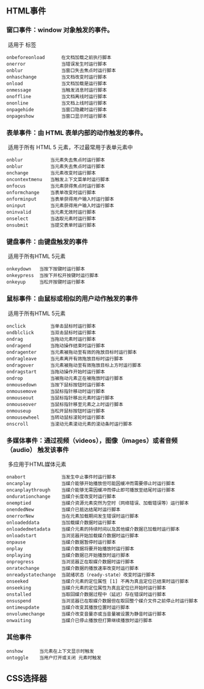 ## HTML事件

### 窗口事件：window 对象触发的事件。

​	适用于 <body> 标签

```
onbeforeonload		在文档加载之前执行脚本
onerror				当错误发生时运行脚本
onblur				当窗口失去焦点时运行脚本
onhaschange			当文档改变时运行脚本
onload				当文档加载是运行脚本
onmessage			当触发消息时运行脚本
onoffline			当文档离线时运行脚本
ononline			当文档上线时运行脚本
onpagehide 			当窗口隐藏时运行脚本
onpageshow			当窗口显示时运行脚本
```

### 表单事件：由 HTML 表单内部的动作触发的事件。

​	适用于所有 HTML 5 元素，不过最常用于表单元素中

```
onblur			当元素失去焦点时运行脚本
onblur			当元素失去焦点时运行脚本
onchange		当元素改变时运行脚本
oncontextmenu	当触发上下文菜单时运行脚本
onfocus			当元素获得焦点时运行脚本
onformchange	当表单改变时运行脚本
onforminput		当表单获得用户输入时运行脚本
oninput			当元素获得用户输入时运行脚本
oninvalid		当元素无效时运行脚本
onselect		当选取元素时运行脚本
onsubmit		当提交表单时运行脚本
```

### 键盘事件：由键盘触发的事件

​	适用于所有HTML 5元素

```
onkeydown	当按下按键时运行脚本
onkeypress	当按下并松开按键时运行脚本
onkeyup		当松开按键时运行脚本
```

### 鼠标事件：由鼠标或相似的用户动作触发的事件

​	适用于所有HTML 5元素

```
onclick			当单击鼠标时运行脚本
ondblclick		当双击鼠标时运行脚本
ondrag			当拖动元素时运行脚本
ondragend		当拖动操作结束时运行脚本
ondragenter		当元素被拖动至有效的拖放目标时运行脚本
ondragleave		当元素离开有效拖放目标时运行脚本
ondragover		当元素被拖动至有效拖放目标上方时运行脚本
ondragstart		当拖动操作开始时运行脚本
ondrop			当被拖动元素正在被拖放时运行脚本
onmousedown		当按下鼠标按钮时运行脚本
onmousemove		当鼠标指针移动时运行脚本
onmouseout		当鼠标指针移出元素时运行脚本
onmouseover		当鼠标指针移至元素之上时运行脚本
onmouseup		当松开鼠标按钮时运行脚本
onmousewheel	当转动鼠标滚轮时运行脚本
onscroll		当滚动元素滚动元素的滚动条时运行脚本
```

### 多媒体事件：通过视频（videos），图像（images）或者音频（audio） 触发该事件

​	多应用于HTML媒体元素

```
onabort				当发生中止事件时运行脚本
oncanplay			当媒介能够开始播放但可能因缓冲而需要停止时运行脚本
oncanplaythrough	当媒介能够无需因缓冲而停止即可播放至结尾时运行脚本
ondurationchange	当媒介长度改变时运行脚本
onemptied			当媒介资源元素突然为空时（网络错误、加载错误等）运行脚本
onendedNew			当媒介已抵达结尾时运行脚本
onerrorNew			当在元素加载期间发生错误时运行脚本
onloadeddata		当加载媒介数据时运行脚本
onloadedmetadata	当媒介元素的持续时间以及其他媒介数据已加载时运行脚本
onloadstart			当浏览器开始加载媒介数据时运行脚本
onpause				当媒介数据暂停时运行脚本
onplay				当媒介数据将要开始播放时运行脚本
onplaying			当媒介数据已开始播放时运行脚本
onprogress			当浏览器正在取媒介数据时运行脚本
onratechange		当媒介数据的播放速率改变时运行脚本
onreadystatechange	当就绪状态（ready-state）改变时运行脚本
onseeked			当媒介元素的定位属性 [1] 不再为真且定位已结束时运行脚本
onseeking			当媒介元素的定位属性为真且定位已开始时运行脚本
onstalled			当取回媒介数据过程中（延迟）存在错误时运行脚本
onsuspend			当浏览器已在取媒介数据但在取回整个媒介文件之前停止时运行脚本
ontimeupdate		当媒介改变其播放位置时运行脚本
onvolumechange		当媒介改变音量亦或当音量被设置为静音时运行脚本
onwaiting			当媒介已停止播放但打算继续播放时运行脚本
```

### 其他事件

```
onshow		当元素在上下文显示时触发
ontoggle	当用户打开或关闭 元素时触发
```

## CSS选择器